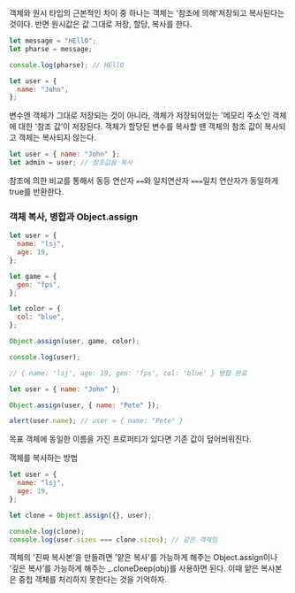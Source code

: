 객체와 원시 타입의 근본적인 차이 중 하나는 객체는 '참조에 의해'저장되고 복사된다는 것이다.
반면 원시값은 값 그대로 저장, 할당, 복사를 한다.

```js
let message = "HEllO";
let pharse = message;

console.log(pharse); // HEllO
```

```js
let user = {
  name: "John",
};
```

변수엔 객체가 그대로 저장되는 것이 아니라, 객체가 저장되어있는 '메모리 주소’인 객체에 대한 '참조 값’이 저장된다.
객체가 할당된 변수를 복사할 땐 객체의 참조 값이 복사되고 객체는 복사되지 않는다.

```js
let user = { name: "John" };
let admin = user; // 참조값을 복사
```

참조에 의한 비교를 통해서 동등 연산자 `==`와 일치연산자 `===`일치 연산자가 동일하게 true를 반환한다.

### 객체 복사, 병합과 Object.assign

```js
let user = {
  name: "lsj",
  age: 19,
};

let game = {
  gen: "fps",
};

let color = {
  col: "blue",
};

Object.assign(user, game, color);

console.log(user);

// { name: 'lsj', age: 19, gen: 'fps', col: 'blue' } 병합 완료

let user = { name: "John" };

Object.assign(user, { name: "Pete" });

alert(user.name); // user = { name: "Pete" }
```

목표 객체에 동일한 이름을 가진 프로퍼티가 있다면 기존 값이 덮어씌워진다.

객체를 복사하는 방법

```js
let user = {
  name: "lsj",
  age: 19,
};

let clone = Object.assign({}, user);

console.log(clone);
console.log(user.sizes === clone.sizes); // 같은 객체임
```

객체의 '진짜 복사본’을 만들려면 '얕은 복사'를 가능하게 해주는 Object.assign이나 '깊은 복사’를 가능하게 해주는 \_.cloneDeep(obj)를 사용하면 된다.
이때 얕은 복사본은 중첩 객체를 처리하지 못한다는 것을 기억하자.

